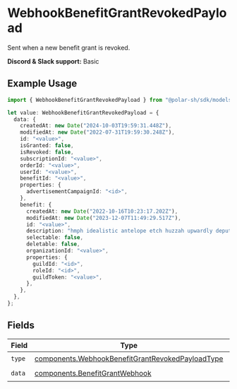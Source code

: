 # WebhookBenefitGrantRevokedPayload

Sent when a new benefit grant is revoked.

**Discord & Slack support:** Basic

## Example Usage

```typescript
import { WebhookBenefitGrantRevokedPayload } from "@polar-sh/sdk/models/components";

let value: WebhookBenefitGrantRevokedPayload = {
  data: {
    createdAt: new Date("2024-10-03T19:59:31.448Z"),
    modifiedAt: new Date("2022-07-31T19:59:30.248Z"),
    id: "<value>",
    isGranted: false,
    isRevoked: false,
    subscriptionId: "<value>",
    orderId: "<value>",
    userId: "<value>",
    benefitId: "<value>",
    properties: {
      advertisementCampaignId: "<id>",
    },
    benefit: {
      createdAt: new Date("2022-10-16T10:23:17.202Z"),
      modifiedAt: new Date("2023-12-07T11:49:29.517Z"),
      id: "<value>",
      description: "hmph idealistic antelope etch huzzah upwardly depute",
      selectable: false,
      deletable: false,
      organizationId: "<value>",
      properties: {
        guildId: "<id>",
        roleId: "<id>",
        guildToken: "<value>",
      },
    },
  },
};
```

## Fields

| Field                                                                                                                | Type                                                                                                                 | Required                                                                                                             | Description                                                                                                          |
| -------------------------------------------------------------------------------------------------------------------- | -------------------------------------------------------------------------------------------------------------------- | -------------------------------------------------------------------------------------------------------------------- | -------------------------------------------------------------------------------------------------------------------- |
| `type`                                                                                                               | [components.WebhookBenefitGrantRevokedPayloadType](../../models/components/webhookbenefitgrantrevokedpayloadtype.md) | :heavy_check_mark:                                                                                                   | N/A                                                                                                                  |
| `data`                                                                                                               | [components.BenefitGrantWebhook](../../models/components/benefitgrantwebhook.md)                                     | :heavy_check_mark:                                                                                                   | N/A                                                                                                                  |